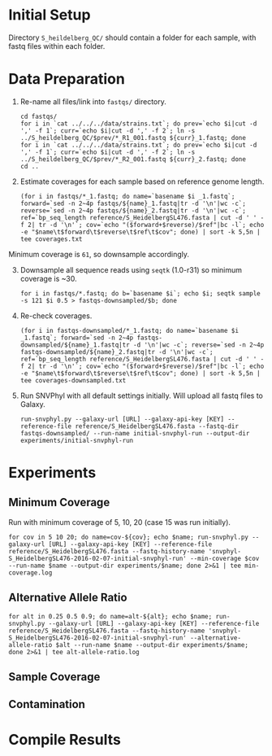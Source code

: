 # Initial Setup

Directory `S_heildelberg_QC/` should contain a folder for each sample, with fastq files within each folder.

# Data Preparation

1. Re-name all files/link into `fastqs/` directory.

    ```
    cd fastqs/
    for i in `cat ../../../data/strains.txt`; do prev=`echo $i|cut -d ',' -f 1`; curr=`echo $i|cut -d ',' -f 2`; ln -s ../S_heildelberg_QC/$prev/*_R1_001.fastq ${curr}_1.fastq; done
    for i in `cat ../../../data/strains.txt`; do prev=`echo $i|cut -d ',' -f 1`; curr=`echo $i|cut -d ',' -f 2`; ln -s ../S_heildelberg_QC/$prev/*_R2_001.fastq ${curr}_2.fastq; done
    cd ..
    ```

2. Estimate coverages for each sample based on reference genome length.

    ```
    (for i in fastqs/*_1.fastq; do name=`basename $i _1.fastq`; forward=`sed -n 2~4p fastqs/${name}_1.fastq|tr -d '\n'|wc -c`; reverse=`sed -n 2~4p fastqs/${name}_2.fastq|tr -d '\n'|wc -c`; ref=`bp_seq_length reference/S_HeidelbergSL476.fasta | cut -d ' ' -f 2| tr -d '\n'`; cov=`echo "($forward+$reverse)/$ref"|bc -l`; echo -e "$name\t$forward\t$reverse\t$ref\t$cov"; done) | sort -k 5,5n | tee coverages.txt
    ```

Minimum coverage is `61`, so downsample accordingly.

3. Downsample all sequence reads using `seqtk` (1.0-r31) so minimum coverage is ~30.

    ```
    for i in fastqs/*.fastq; do b=`basename $i`; echo $i; seqtk sample -s 121 $i 0.5 > fastqs-downsampled/$b; done
    ```

4. Re-check coverages.

    ```
    (for i in fastqs-downsampled/*_1.fastq; do name=`basename $i _1.fastq`; forward=`sed -n 2~4p fastqs-downsampled/${name}_1.fastq|tr -d '\n'|wc -c`; reverse=`sed -n 2~4p fastqs-downsampled/${name}_2.fastq|tr -d '\n'|wc -c`; ref=`bp_seq_length reference/S_HeidelbergSL476.fasta | cut -d ' ' -f 2| tr -d '\n'`; cov=`echo "($forward+$reverse)/$ref"|bc -l`; echo -e "$name\t$forward\t$reverse\t$ref\t$cov"; done) | sort -k 5,5n | tee coverages-downsampled.txt
    ```

5. Run SNVPhyl with all default settings initially.  Will upload all fastq files to Galaxy.

    ```
    run-snvphyl.py --galaxy-url [URL] --galaxy-api-key [KEY] --reference-file reference/S_HeidelbergSL476.fasta --fastq-dir fastqs-downsampled/ --run-name initial-snvphyl-run --output-dir experiments/initial-snvphyl-run
    ```

# Experiments

## Minimum Coverage

Run with minimum coverage of 5, 10, 20 (case 15 was run initially).

```
for cov in 5 10 20; do name=cov-${cov}; echo $name; run-snvphyl.py --galaxy-url [URL] --galaxy-api-key [KEY] --reference-file reference/S_HeidelbergSL476.fasta --fastq-history-name 'snvphyl-S_HeidelbergSL476-2016-02-07-initial-snvphyl-run' --min-coverage $cov --run-name $name --output-dir experiments/$name; done 2>&1 | tee min-coverage.log
```

## Alternative Allele Ratio

```
for alt in 0.25 0.5 0.9; do name=alt-${alt}; echo $name; run-snvphyl.py --galaxy-url [URL] --galaxy-api-key [KEY] --reference-file reference/S_HeidelbergSL476.fasta --fastq-history-name 'snvphyl-S_HeidelbergSL476-2016-02-07-initial-snvphyl-run' --alternative-allele-ratio $alt --run-name $name --output-dir experiments/$name; done 2>&1 | tee alt-allele-ratio.log
```

## Sample Coverage

## Contamination

# Compile Results


